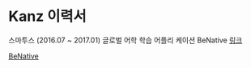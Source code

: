 # Kanz 이력서
스마투스 (2016.07 ~ 2017.01)
글로벌 어학 학습 어플리 케이션 BeNative [링크](https://itunes.apple.com/kr/app/bineitibeu-geullobeol-gieob/id915310665?mt=8)

[BeNative](https://github.com/87kangsw/resume/blob/master/benative.png)

